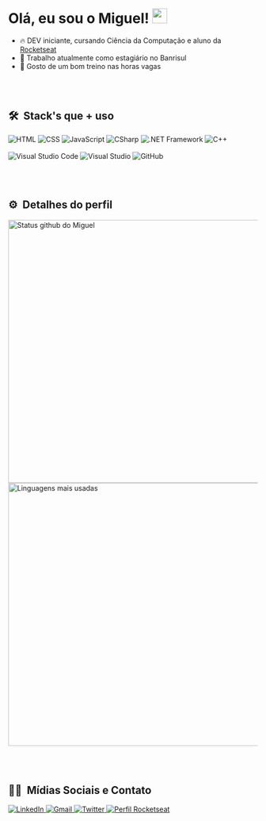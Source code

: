 <h1>
  Olá, eu sou o Miguel!
  <img src="https://raw.githubusercontent.com/iampavangandhi/iampavangandhi/master/gifs/Hi.gif" width="30px">
</h1>

- 🔥  DEV iniciante, cursando Ciência da Computação e aluno da [Rocketseat](https://github.com/Rocketseat)
- 🔭 Trabalho atualmente como estagiário no Banrisul
- 🦾 Gosto de um bom treino nas horas vagas

<br></br>

## 🛠 &nbsp;Stack's que + uso

![HTML](https://img.shields.io/badge/-HTML-060606?style=flat&labelColor=0D0D0D&logo=HTML5&Color=white)
![CSS](https://img.shields.io/badge/-CSS-060606?style=flat&labelColor=0D0D0D&logo=CSS3&logoColor=1572B6)
![JavaScript](https://img.shields.io/badge/-JavaScript-060606?style=flat&labelColor=0D0D0D&logo=JavaScript&Color=white)
![CSharp](https://img.shields.io/badge/-C%20Sharp-060606?style=flat&labelColor=0D0D0D&logo=CSharp&Color=white&logoColor=8A2BE2)
![.NET Framework](https://img.shields.io/badge/-.NET%20Framework-060606?style=flat&labelColor=0D0D0D&logo=.NET&Color=white&logoColor=blue)
![C++](https://img.shields.io/badge/-C++-060606?style=flat&labelColor=0D0D0D&logo=CPlusPlus&Color=white&logoColor=blue)
<br></br>
![Visual Studio Code](https://img.shields.io/badge/-Visual%20Studio%20Code-060606?style=flat&logo=visual-studio-code&logoColor=007ACC)
![Visual Studio](https://img.shields.io/badge/-Visual%20Studio-060606?style=flat&logo=visual-studio&logoColor=8A2BE2)
![GitHub](https://img.shields.io/badge/-GitHub-060606?style=flat&logo=github)

<br></br>

## ⚙ &nbsp;Detalhes do perfil

<div>
  <img width="530em" src="https://github-readme-stats.vercel.app/api?username=miguelmachadofs&show_icons=true&theme=dark" alt="Status github do Miguel"/>
  <img width="530em" src="https://github-readme-stats.vercel.app/api/top-langs/?username=miguelmachadofs&layout=compact&langs_count=7&theme=dark" alt="Linguagens mais usadas"/>
</div>

<br></br>

## 👦🏻 &nbsp;Mídias Sociais e Contato

<a href="https://www.linkedin.com/in/miguelmfs/" target="_blank">
  <img src="https://img.shields.io/badge/-LinkedIn-060606?style=flat&labelColor=0D0D0D&logo=Linkedin&Color=white" alt="LinkedIn">
</a>
<a href="mailto:miguelmfs121@gmail.com" target="_blank">
  <img src="https://img.shields.io/badge/-Gmail-060606?style=flat&labelColor=0D0D0D&logo=Gmail&Color=white" alt="Gmail">
</a>
<a href="https://www.twitter.com/miguelmachadofs/" target="_blank">
  <img src="https://img.shields.io/badge/-Twitter-060606?style=flat&labelColor=0D0D0D&logo=Twitter&Color=white" alt="Twitter">
</a>
<a href="https://app.rocketseat.com.br/me/miguelmachadofs" target="_blank">
  <img src="https://img.shields.io/badge/-Perfil%20Rocketseat-blueviolet" alt="Perfil Rocketseat">
</a>
